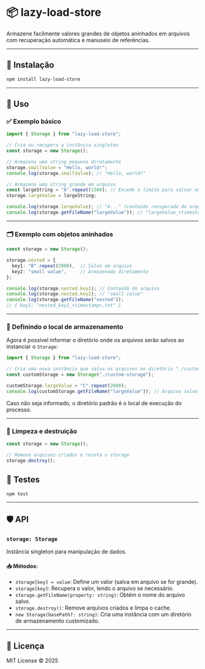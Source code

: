 # 📦 lazy-load-store

Armazene facilmente valores grandes de objetos aninhados em arquivos com recuperação automática e manuseio de referências.

---

## 🚀 Instalação

```bash
npm install lazy-load-store
```

---

## 📖 Uso

### ✅ **Exemplo básico**

```ts
import { Storage } from "lazy-load-store";

// Cria ou recupera a instância singleton
const storage = new Storage();

// Armazena uma string pequena diretamente
storage.smallValue = "Hello, world!";
console.log(storage.smallValue); // "Hello, world!"

// Armazena uma string grande em arquivo
const largeString = "A".repeat(1500); // Excede o limite para salvar em arquivo
storage.largeValue = largeString;

console.log(storage.largeValue); // "A..." (conteúdo recuperado do arquivo)
console.log(storage.getFileName("largeValue")); // "largeValue_<timestamp>.txt"
```

---

### 🗂️ **Exemplo com objetos aninhados**

```ts
const storage = new Storage();

storage.nested = {
  key1: "B".repeat(2000),  // Salvo em arquivo
  key2: "small value",     // Armazenado diretamente
};

console.log(storage.nested.key1); // Conteúdo do arquivo
console.log(storage.nested.key2); // "small value"
console.log(storage.getFileName("nested")); 
// { key1: "nested_key1_<timestamp>.txt" }
```

---

### 📂 **Definindo o local de armazenamento**
Agora é possível informar o diretório onde os arquivos serão salvos ao instanciar o `Storage`:

```ts
import { Storage } from "lazy-load-store";

// Cria uma nova instância que salva os arquivos no diretório "./custom-storage"
const customStorage = new Storage("./custom-storage");

customStorage.largeValue = "C".repeat(2000);
console.log(customStorage.getFileName("largeValue")); // Arquivo salvo em ./custom-storage
```

Caso não seja informado, o diretório padrão é o local de execução do processo.

---

### 🧹 **Limpeza e destruição**

```ts
const storage = new Storage();

// Remove arquivos criados e reseta o storage
storage.destroy();
```

## 🧪 Testes

```bash
npm test
```

---

## 🛡️ API

### `storage: Storage`
Instância singleton para manipulação de dados.

#### 📥 **Métodos:**

- `storage[key] = value`: Define um valor (salva em arquivo se for grande).
- `storage[key]`: Recupera o valor, lendo o arquivo se necessário.
- `storage.getFileName(property: string)`: Obtém o nome do arquivo salvo.
- `storage.destroy()`: Remove arquivos criados e limpa o cache.
- `new Storage(basePath?: string)`: Cria uma instância com um diretório de armazenamento customizado.

---

## 📝 Licença

MIT License © 2025
